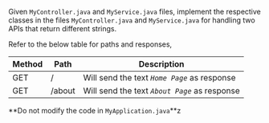 Given `MyController.java` and `MyService.java` files, implement the respective classes in the files `MyController.java` and `MyService.java` for handling two APIs that return different strings.

Refer to the below table for paths and responses,

| Method | Path   | Description                                        |
| ------ | ------ | -------------------------------------------------- |
| GET    | /      | Will send the text <i>`Home Page`</i> as response  |
| GET    | /about | Will send the text <i>`About Page`</i> as response |


**Do not modify the code in `MyApplication.java`**z